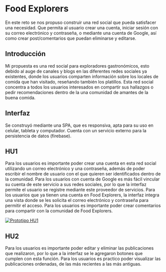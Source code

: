 # Food Explorers

En este reto se nos propuso construir una red social que pueda satisfacer una necesidad. Que permita al usuario crear una cuenta, iniciar sesión con su correo electrónico y contraseña, o mediante una cuenta de Google, así como crear post/comentarios que puedan eliminarse y editarse.

## Introducción

Mi propuesta es una red social para exploradores gastronómicos, esto debido al auge de canales y blogs en las diferentes redes sociales ya existentes, donde los usuarios comparten información sobre los locales de comida que han visitado, reseñando también los platillos. Esta red social concentra a todos los usuarios interesados en compartir sus hallazgos o pedir recomendaciones dentro de la una comunidad de amantes de la buena comida. 

## Interfaz

Se construyó mediante una SPA, que es responsiva, apta para su uso en celular, tableta y computador. Cuenta con un servicio externo para la persistencia de datos (firebase).

## HU1

Para los usuarios es importante poder crear una cuenta en esta red social utilizando un correo electrónico y una contraseña, además de poder escribir el nombre de usuario con el que quieren ser identificados dentro de la comunidad. 
Para los usuarios con cuenta de Google es más fácil vincular su cuenta de este servicio a sus redes sociales, por lo que la interfaz permite el usuario se registre mediante este proveedor de servicios. 
Para los usuarios que ya tienen una cuenta en Food Explorers, la interfaz integra una vista donde se les solicita el correo electrónico y contraseña para permitir el acceso. Para los usuarios es importante poder crear comentarios para compartir con la comunidad de Food Explorers.

<a href="https://ibb.co/fqRbL8r"><img src="https://ibb.co/fqRbL8r/HU1-phone.png" alt="Prototipo HU1" border="0"></a>

## HU2

Para los usuarios es importante poder editar y eliminar las publicaciones que realizaron, por lo que a la interfaz se le agregaron botones que cumplen con esta función. Para los usuarios es practico poder visualizar las publicaciones ordenadas, de las más recientes a las más antiguas.
